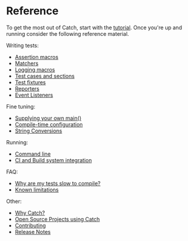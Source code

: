 # Reference

To get the most out of Catch, start with the [tutorial](tutorial.md).
Once you're up and running consider the following reference material.

Writing tests:
* [Assertion macros](assertions.md)
* [Matchers](matchers.md)
* [Logging macros](logging.md)
* [Test cases and sections](test-cases-and-sections.md)
* [Test fixtures](test-fixtures.md)
* [Reporters](reporters.md)
* [Event Listeners](event-listeners.md)

Fine tuning:
* [Supplying your own main()](own-main.md)
* [Compile-time configuration](configuration.md)
* [String Conversions](tostring.md)

Running:
* [Command line](command-line.md)
* [CI and Build system integration](build-systems.md)

FAQ:
* [Why are my tests slow to compile?](slow-compiles.md)
* [Known limitations](limitations.md)
 
Other:
* [Why Catch?](why-catch.md)
* [Open Source Projects using Catch](opensource-users.md)
* [Contributing](contributing.md)
* [Release Notes](release-notes.md)
